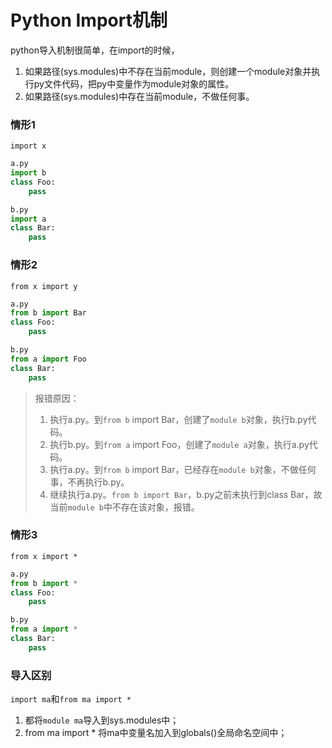 # Python Import机制

python导入机制很简单，在import的时候，

1. 如果路径(sys.modules)中不存在当前module，则创建一个module对象并执行py文件代码，把py中变量作为module对象的属性。
2. 如果路径(sys.modules)中存在当前module，不做任何事。

### 情形1 

`import x`

``` python
a.py
import b
class Foo:
    pass

b.py
import a
class Bar:
    pass
```

###  情形2 

`from x import y`

```python
a.py
from b import Bar
class Foo:
    pass

b.py
from a import Foo
class Bar:
    pass
```

>  报错原因：
>
> 1. 执行a.py。到`from b` import Bar，创建了`module b`对象，执行b.py代码。
> 2. 执行b.py。到`from a` import Foo，创建了`module a`对象，执行a.py代码。
> 3. 执行a.py。到`from b` import Bar，已经存在`module b`对象，不做任何事，不再执行b.py。
> 4. 继续执行a.py。`from b import Bar`，b.py之前未执行到class Bar，故当前`module b`中不存在该对象，报错。

### 情形3

`from x import *`

```python
a.py
from b import *
class Foo:
    pass

b.py
from a import *
class Bar:
    pass
```

### 导入区别

`import ma`和`from ma import *`

1. 都将`module ma`导入到sys.modules中；
2. from ma import * 将ma中变量名加入到globals()全局命名空间中；